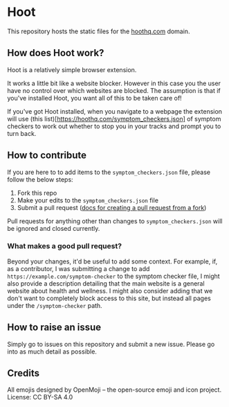 # Hoot

This repository hosts the static files for the [hoothq.com](https://hoothq.com) domain.

## How does Hoot work?
Hoot is a relatively simple browser extension.

It works a little bit like a website blocker. However in this case you the user have no control over which websites are blocked. The assumption is that if you've installed Hoot, you want all of this to be taken care of!

If you've got Hoot installed, when you navigate to a webpage the extension will use (this list)[https://hoothq.com/symptom_checkers.json] of symptom checkers to work out whether to stop you in your tracks and prompt you to turn back.

## How to contribute
If you are here to to add items to the `symptom_checkers.json` file, please follow the below steps:
1. Fork this repo 
2. Make your edits to the `symptom_checkers.json` file
4. Submit a pull request ([docs for creating a pull request from a fork](https://docs.github.com/en/pull-requests/collaborating-with-pull-requests/proposing-changes-to-your-work-with-pull-requests/creating-a-pull-request-from-a-fork))

Pull requests for anything other than changes to `symptom_checkers.json` will be ignored and closed currently.

### What makes a good pull request?
Beyond your changes, it'd be useful to add some context. For example, if, as a contributor, I was submitting a change to add `https://example.com/symptom-checker` to the symptom checker file, I might also provide a description detailing that the main website is a general website about health and wellness. I might also consider adding that we don't want to completely block access to this site, but instead all pages under the `/symptom-checker` path.

## How to raise an issue
Simply go to issues on this repository and submit a new issue. Please go into as much detail as possible.

## Credits
All emojis designed by OpenMoji – the open-source emoji and icon project. License: CC BY-SA 4.0
